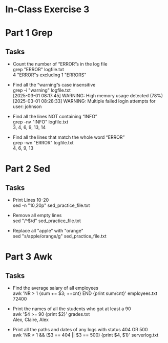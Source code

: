 # In-Class Exercise 3

# Part 1 Grep

## Tasks

+ Count the number of “ERROR”s in the log file
    <br/> grep "ERROR" logfile.txt
    <br/> 4 "ERROR"s excluding 1 "ERRORS"

+ Find all the “warning”s case insensitive
    <br/> grep -i "warning" logfile.txt
    <br/> [2025-03-01 08:17:45] WARNING: High memory usage detected (78%)
    <br/> [2025-03-01 08:28:33] WARNING: Multiple failed login attempts for user: johnson

+ Find all the lines NOT containing “INFO”
    <br/> grep -nv "INFO" logfile.txt
    <br/> 3, 4, 6, 9, 13, 14

+ Find all the lines that match the whole word “ERROR”
    <br/> grep -wn "ERROR" logfile.txt
    <br/> 4, 6, 9, 13

# Part 2 Sed
## Tasks
+ Print Lines 10-20
    <br/> sed -n "10,20p" sed_practice_file.txt

+ Remove all empty lines
    <br/> sed "/^$/d" sed_practice_file.txt

+ Replace all "apple" with "orange"
    <br/> sed "s/apple/orange/g" sed_practice_file.txt

# Part 3 Awk
## Tasks

+ Find the average salary of all employees
    <br/> awk 'NR > 1 {sum += $3; ++cnt} END {print sum/cnt}' employees.txt
    <br/> 72400

+ Print the names of all the students who got at least a 90
    <br/> awk '$4 >= 90 {print $2}' grades.txt
    <br/> Alex, Claire, Alex

+ Print all the paths and dates of any logs with status 404 OR 500
    <br/> awk 'NR > 1 && ($3 == 404 || $3 == 500) {print $4, $1}' serverlog.txt
